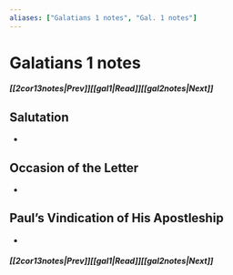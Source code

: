 ```yaml
---
aliases: ["Galatians 1 notes", "Gal. 1 notes"]
---
```

# Galatians 1 notes
##### <span class=arrow-left></span>[[2cor13notes|Prev]]<span class=navigation-separator></span>[[gal1|Read]]<span class=navigation-separator></span>[[gal2notes|Next]]<span class=arrow-right></span>
## Salutation
- 
## Occasion of the Letter
- 
## Paul’s Vindication of His Apostleship
- 
##### <span class=arrow-left></span>[[2cor13notes|Prev]]<span class=navigation-separator></span>[[gal1|Read]]<span class=navigation-separator></span>[[gal2notes|Next]]<span class=arrow-right></span>